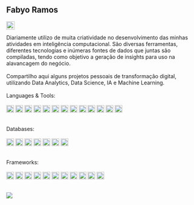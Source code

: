 ## Fabyo Ramos

<a target="_blank" href="https://www.linkedin.com/in/fabyoramos/">
  <img align="left" alt="LinkdeIN" width="22px" src="https://cdn.jsdelivr.net/npm/simple-icons@v3/icons/linkedin.svg" />
</a>
<br>
<br>
Diariamente utilizo de muita criatividade no desenvolvimento das minhas atividades em inteligência computacional. São diversas ferramentas, diferentes tecnologias e inúmeras fontes de dados que juntas são compiladas, tendo como objetivo a geração de insights para uso na alavancagem do negócio.
<br>
<br>
Compartilho aqui alguns projetos pessoais de transformação digital, utilizando Data Analytics, Data Science, IA e Machine Learning.
<br>
<br>
Languages & Tools:
<br>
<br>
<code><img height="20" src="https://img.shields.io/badge/Sas-003366?style=for-the-badge&logo=SAS&logoColor=white"></code>
<code><img height="20" src="https://img.shields.io/badge/Python-3776AB?style=for-the-badge&logo=python&logoColor=white"></code>
<code><img height="20" src="https://img.shields.io/badge/PHP-777BB4?style=for-the-badge&logo=php&logoColor=white"></code>
<code><img height="20" src="https://img.shields.io/badge/JavaScript-F7DF1E?style=for-the-badge&logo=javascript&logoColor=black"></code>
<code><img height="20" src="https://img.shields.io/badge/Java-ED8B00?style=for-the-badge&logo=java&logoColor=white"></code>
<code><img height="20" src="https://img.shields.io/badge/HTML-239120?style=for-the-badge&logo=html5&logoColor=white"></code>
<code><img height="20" src="https://img.shields.io/badge/vbs-ff0000?style=for-the-badge&logo=vbs&logoColor=white"></code>
<code><img height="20" src="https://img.shields.io/badge/tesorflow-ff9933?style=for-the-badge&logo=tensorflow&logoColor=white"></code>
<code><img height="20" src="https://img.shields.io/badge/pytorch-000000?style=for-the-badge&logo=pytorch&logoColor=white"></code>
<code><img height="20" src="https://img.shields.io/badge/scikitlearn-3399ff?style=for-the-badge&logo=scikit-learn&logoColor=white"></code>
<code><img height="20" src="https://img.shields.io/badge/pandas-000066?style=for-the-badge&logo=pandas&logoColor=white"></code>
<code><img height="20" src="https://img.shields.io/badge/numpy-0099ff?style=for-the-badge&logo=numpy&logoColor=white"></code>
<code><img height="20" src="https://img.shields.io/badge/blockchain-000000?style=for-the-badge&logo=blockchain&logoColor=white"></code>
<br>
<br>

Databases:
<br>
<br>
<code><img height="20" src="https://img.shields.io/badge/MySQL-00000F?style=for-the-badge&logo=mysql&logoColor=white"></code>
<code><img height="20" src="https://img.shields.io/badge/Oracle-cc0000?style=for-the-badge&logo=oracle&logoColor=white"></code>
<code><img height="20" src="https://img.shields.io/badge/Microsoft%20SQL%20Sever-CC2927?style=for-the-badge&logo=microsoft%20sql%20server&logoColor=white"></code>
<code><img height="20" src="https://img.shields.io/badge/Teradata-003366?style=for-the-badge&logo=Teradata&logoColor=white"></code>
<code><img height="20" src="https://img.shields.io/badge/PostgreSQL-316192?style=for-the-badge&logo=postgresql&logoColor=white"></code>
<code><img height="20" src="https://img.shields.io/badge/MongoDB-4EA94B?style=for-the-badge&logo=mongodb&logoColor=white"></code>
<code><img height="20" src="https://img.shields.io/badge/SQLite-07405E?style=for-the-badge&logo=sqlite&logoColor=white"></code>
<br>
<br>

Frameworks:
<br>
<br>
<code><img height="20" src="https://img.shields.io/badge/Jupyter-F37626.svg?&style=for-the-badge&logo=Jupyter&logoColor=white"></code>
<code><img height="20" src="https://img.shields.io/badge/Markdown-000000?style=for-the-badge&logo=markdown&logoColor=white"></code>
<code><img height="20" src="https://img.shields.io/badge/OpenCV-27338e?style=for-the-badge&logo=OpenCV&logoColor=white"></code>
<code><img height="20" src="https://img.shields.io/badge/Bootstrap-563D7C?style=for-the-badge&logo=bootstrap&logoColor=white"></code>
<code><img height="20" src="https://img.shields.io/badge/jQuery-0769AD?style=for-the-badge&logo=jquery&logoColor=white"></code>
<code><img height="20" src="https://img.shields.io/badge/Flask-000000?style=for-the-badge&logo=flask&logoColor=white"></code>
<code><img height="20" src="https://img.shields.io/badge/Heroku-430098?style=for-the-badge&logo=heroku&logoColor=white"></code>
<code><img height="20" src="https://img.shields.io/badge/conda-342B029.svg?&style=for-the-badge&logo=anaconda&logoColor=white"></code>
<code><img height="20" src="https://img.shields.io/badge/Postman-FF6C37?style=for-the-badge&logo=Postman&logoColor=white"></code>
<code><img height="20" src="https://img.shields.io/badge/Selenium-43B02A?style=for-the-badge&logo=Selenium&logoColor=white"></code>
<code><img height="20" src="https://img.shields.io/badge/PowerShell-5391FE?style=for-the-badge&logo=PowerShell&logoColor=white"></code>

<BR>
<a href="https://github.com/fabyosr/sas_library"><img src="https://gh-card.dev/repos/fabyosr/sas_library.svg"></a>

<!--
**fabyosr/fabyosr** is a ✨ _special_ ✨ repository because its `README.md` (this file) appears on your GitHub profile.

https://github.com/alexandresanlim/Badges4-README.md-Profile

Here are some ideas to get you started:

- 🔭 I’m currently working on ...
- 🌱 I’m currently learning ...
- 👯 I’m looking to collaborate on ...
- 🤔 I’m looking for help with ...
- 💬 Ask me about ...
- 📫 How to reach me: ...
- 😄 Pronouns: ...
- ⚡ Fun fact: ...
-->
